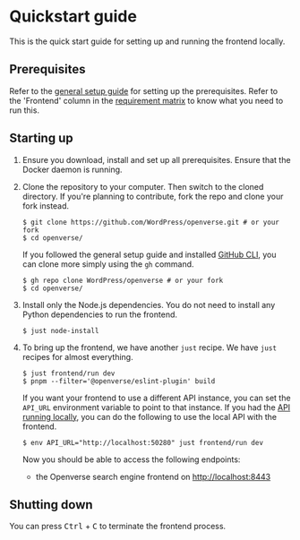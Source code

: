 # Quickstart guide

This is the quick start guide for setting up and running the frontend locally.

## Prerequisites

Refer to the [general setup guide](/general/general_setup.md) for setting up the
prerequisites. Refer to the 'Frontend' column in the
[requirement matrix](/general/general_setup.md#requirement-matrix) to know what
you need to run this.

## Starting up

1. Ensure you download, install and set up all prerequisites. Ensure that the
   Docker daemon is running.

2. Clone the repository to your computer. Then switch to the cloned directory.
   If you're planning to contribute, fork the repo and clone your fork instead.

   ```console
   $ git clone https://github.com/WordPress/openverse.git # or your fork
   $ cd openverse/
   ```

   If you followed the general setup guide and installed
   [GitHub CLI](/general/general_setup.md#github-cli), you can clone more simply
   using the `gh` command.

   ```console
   $ gh repo clone WordPress/openverse # or your fork
   $ cd openverse/
   ```

3. Install only the Node.js dependencies. You do not need to install any Python
   dependencies to run the frontend.

   ```console
   $ just node-install
   ```

4. To bring up the frontend, we have another `just` recipe. We have `just`
   recipes for almost everything.

   ```console
   $ just frontend/run dev
   $ pnpm --filter='@openverse/eslint-plugin' build
   ```

   If you want your frontend to use a different API instance, you can set the
   `API_URL` environment variable to point to that instance. If you had the
   [API running locally](/api/guides/quickstart.md), you can do the following to
   use the local API with the frontend.

   ```console
   $ env API_URL="http://localhost:50280" just frontend/run dev
   ```

   Now you should be able to access the following endpoints:

   - the Openverse search engine frontend on
     [http://localhost:8443](http://localhost:8443)

## Shutting down

You can press <kbd>Ctrl</kbd> + <kbd>C</kbd> to terminate the frontend process.

